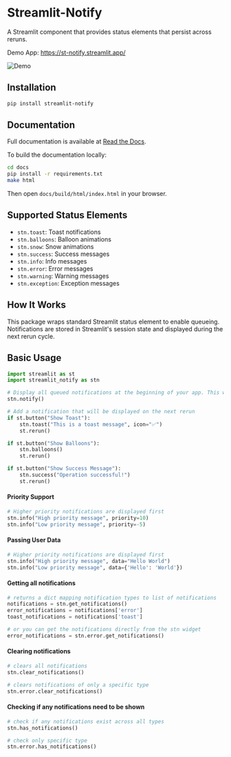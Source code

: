 # Streamlit-Notify

A Streamlit component that provides status elements that persist across reruns.

Demo App: https://st-notify.streamlit.app/

![Demo](gif/demo.gif)

## Installation

```bash
pip install streamlit-notify
```

## Documentation

Full documentation is available at [Read the Docs](https://streamlit-notify.readthedocs.io/).

To build the documentation locally:

```bash
cd docs
pip install -r requirements.txt
make html
```

Then open `docs/build/html/index.html` in your browser.

## Supported Status Elements

- `stn.toast`: Toast notifications
- `stn.balloons`: Balloon animations
- `stn.snow`: Snow animations
- `stn.success`: Success messages
- `stn.info`: Info messages
- `stn.error`: Error messages
- `stn.warning`: Warning messages
- `stn.exception`: Exception messages

## How It Works

This package wraps standard Streamlit status element to enable queueing. Notifications are stored in Streamlit's session state and displayed during the next rerun cycle.

## Basic Usage

```python
import streamlit as st
import streamlit_notify as stn

# Display all queued notifications at the beginning of your app. This will also clear the list.
stn.notify()

# Add a notification that will be displayed on the next rerun
if st.button("Show Toast"):
    stn.toast("This is a toast message", icon="✅")
    st.rerun()

if st.button("Show Balloons"):
    stn.balloons()
    st.rerun()

if st.button("Show Success Message"):
    stn.success("Operation successful!")
    st.rerun()
```

#### Priority Support

```python
# Higher priority notifications are displayed first
stn.info("High priority message", priority=10)
stn.info("Low priority message", priority=-5)
```

#### Passing User Data

```python
# Higher priority notifications are displayed first
stn.info("High priority message", data="Hello World")
stn.info("Low priority message", data={'Hello': 'World'})
```

#### Getting all notifications

```python
# returns a dict mapping notification types to list of notifications
notifications = stn.get_notifications()
error_notifications = notifications['error']
toast_notifications = notifications['toast']

# or you can get the notifications directly from the stn widget
error_notifications = stn.error.get_notifications()
```

#### Clearing notifications

```python
# clears all notifications
stn.clear_notifications()

# clears notifications of only a specific type
stn.error.clear_notifications()
```

#### Checking if any notifications need to be shown

```python
# check if any notifications exist across all types
stn.has_notifications()

# check only specific type
stn.error.has_notifications()
```
